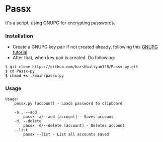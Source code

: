 # Passx
It's a script, using GNUPG for encrypting passwords. 

### Installation 

 -  Create a GNUPG key pair if not created already, following this [GNUPG tutorial](https://www.gnupg.org/gph/en/manual/c14.html)
 -  After that, when key pair is created. Do following:

   ```console
   $ git clone https://github.com/harshbaliyan126/Passx-py.git
   $ cd Passx-py
   $ chmod +x ./main/passx.py
   ```

### Usage

```
Usage:
    passx.py [account] - Loads password to clipboard

    -a , --add
        passx -a/--add [account] - Saves account
    -d, --delete
        passx -d/--delete [account] - Deletes account
    --list
        passx --list - List all accounts saved
```
    

